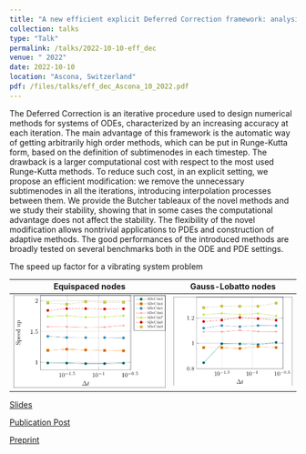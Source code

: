 ```yaml
---
title: "A new efficient explicit Deferred Correction framework: analysis and applications to hyperbolic PDEs and adaptivity"
collection: talks
type: "Talk"
permalink: /talks/2022-10-10-eff_dec
venue: " 2022"
date: 2022-10-10
location: "Ascona, Switzerland"
pdf: /files/talks/eff_dec_Ascona_10_2022.pdf
---
```


The Deferred Correction is an iterative procedure used to design numerical methods for systems of ODEs, characterized by an increasing accuracy at each iteration.
The main advantage of this framework is the automatic way of getting arbitrarily high order methods, which can be put in Runge-Kutta form, based on the definition of subtimenodes in each timestep.
The drawback is a larger computational cost with respect to the most used Runge-Kutta methods.
To reduce such cost, in an explicit setting, we propose an efficient modification: we remove the unnecessary subtimenodes in all the iterations, introducing interpolation processes between them.
We provide the Butcher tableaux of the novel methods and we study their stability, showing that in some cases the computational advantage does not affect the stability. 
The flexibility of the novel modification allows nontrivial applications to PDEs and construction of adaptive methods.
The good performances of the introduced methods are broadly tested on several benchmarks both in the ODE and PDE settings.


The speed up factor for a vibrating system problem

Equispaced nodes     |  Gauss-Lobatto nodes 
:-------------------------:|:-------------------------:
![FOM simulation](/files/images/posts/eff_dec/pic_16.png)|![ROM simulation](/files/images/posts/eff_dec/pic_17.png)


[Slides](/files/talks/eff_dec_Ascona_10_2022.pdf)

[Publication Post](/publication/2022-10-06-efficient-dec)

[Preprint](/files/publications/Micalizzi2022efficientDeC.pdf)

